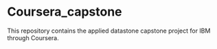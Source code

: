 # Coursera_capstone
This repository contains the applied datastone capstone project for IBM through Coursera.
